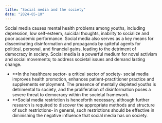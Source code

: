 ```yaml
---
title: "Social media and the society"
date: "2024-05-10"
---
```


Social media causes mental health problems among youths, including depression, low self-esteem, suicidal thoughts, inability to socialize and poor academic performance. Social media also serves as a key means for disseminating disinformation and propaganda by spiteful agents for political, personal, and financial gains, leading to the detriment of democracy in society. Social media is a powerful medium for novel activism and social movements; to address societal issues and demand lasting change.

- \*\*In the healthcare sector- a critical sector of society- social media improves health promotion, enhances patient-practitioner practice and supplements employment. The presence of mentally depleted youths is detrimental to society, and the proliferation of disinformation poses a severe threat to democracy within the societal framework.
- \*\*Social media restriction is henceforth necessary, although further research is required to discover the appropriate methods and structure of such restrictions- in general, such restrictions should be effective in diminishing the negative influence that social media has on society.
